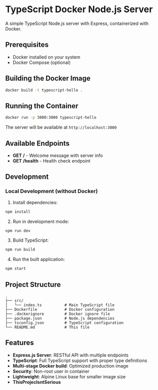 # TypeScript Docker Node.js Server

A simple TypeScript Node.js server with Express, containerized with Docker.

## Prerequisites

- Docker installed on your system
- Docker Compose (optional)

## Building the Docker Image

```bash
docker build -t typescript-hello .
```

## Running the Container

```bash
docker run -p 3000:3000 typescript-hello
```

The server will be available at `http://localhost:3000`

## Available Endpoints

- **GET /** - Welcome message with server info
- **GET /health** - Health check endpoint

## Development

### Local Development (without Docker)

1. Install dependencies:
```bash
npm install
```

2. Run in development mode:
```bash
npm run dev
```

3. Build TypeScript:
```bash
npm run build
```

4. Run the built application:
```bash
npm start
```

## Project Structure

```
.
├── src/
│   └── index.ts          # Main TypeScript file
├── Dockerfile            # Docker configuration
├── .dockerignore         # Docker ignore file
├── package.json          # Node.js dependencies
├── tsconfig.json         # TypeScript configuration
└── README.md             # This file
```

## Features

- **Express.js Server**: RESTful API with multiple endpoints
- **TypeScript**: Full TypeScript support with proper type definitions
- **Multi-stage Docker build**: Optimized production image
- **Security**: Non-root user in container
- **Lightweight**: Alpine Linux base for smaller image size
- **ThisProjecIsntSerious**